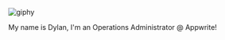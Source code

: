 ![giphy](https://user-images.githubusercontent.com/105213810/167661883-0e41ba87-2796-4346-81d7-c1a626e72082.gif)

My name is Dylan, I'm an Operations Administrator @ Appwrite!


<!---
DylanG-64/DylanG-64 is a ✨ special ✨ repository because its `README.md` (this file) appears on your GitHub profile.
You can click the Preview link to take a look at your changes.
--->
